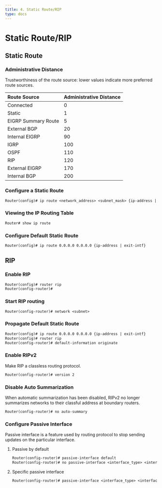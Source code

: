 ```yaml
---
title: 4. Static Route/RIP
type: docs
---
```


# Static Route/RIP

## Static Route

### Administrative Distance

Trustworthiness of the route source: lower values indicate more preferred route sources.

| Route Source        | Administrative Distance |
| :------------------ | :---------------------- |
| Connected           | 0                       |
| Static              | 1                       |
| EIGRP Summary Route | 5                       |
| External BGP        | 20                      |
| Internal EIGRP      | 90                      |
| IGRP                | 100                     |
| OSPF                | 110                     |
| RIP                 | 120                     |
| External EIGRP      | 170                     |
| Internal BGP        | 200                     |

### Configure a Static Route

```txt
Router(config)# ip route <network_address> <subnet_mask> {ip-address | exit-intf}
```

### Viewing the IP Routing Table

```txt
Router# show ip route
```

### Configure Default Static Route

```txt
Router(config)# ip route 0.0.0.0 0.0.0.0 {ip-address | exit-intf}
```

## RIP

### Enable RIP

```txt
Router(config)# router rip
Router(config-router)#
```

### Start RIP routing

```txt
Router(config-router)# network <subnet>
```

### Propagate Default Static Route

```txt
Router(config)# ip route 0.0.0.0 0.0.0.0 {ip-address | exit-intf}
Router(config)# router rip
Router(config-router)# default-information originate
```

### Enable RIPv2

Make RIP a classless routing protocol.

```txt
Router(config-router)# version 2
```

### Disable Auto Summarization

When automatic summarization has been disabled, RIPv2 no longer summarizes networks to their classful address at boundary routers.

```txt
Router(config-router)# no auto-summary
```

### Configure Passive Interface

Passive interface is a feature used by routing protocol to stop sending updates on the particular interface.

1. Passive by default

   ```txt
   Router(config-router)# passive-interface default
   Router(config-router)# no passive-interface <interface_type> <interface_number>
   ```

2. Specific passive interface

   ```txt
   Router(config-router)# passive-interface <interface_type> <interface_number>
   ```
